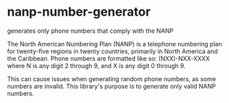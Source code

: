 # nanp-number-generator

generates only phone numbers that comply with the NANP

The North American Numbering Plan (NANP) is a telephone numbering plan for twenty-five regions in twenty countries, primarily in North America and the Caribbean. Phone numbers are formatted like so: (NXX)-NXX-XXXX where N is any digit 2 through 9, and X is any digit 0 through 9.  

This can cause issues when generating random phone numbers, as some numbers are invalid. This library's purpose is to generate only valid NANP numbers.
